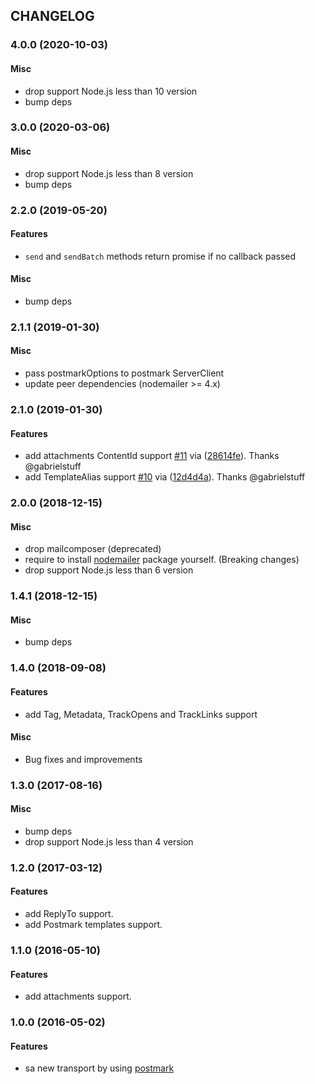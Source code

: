 ## CHANGELOG

<a name="4.0.0"></a>

### 4.0.0 (2020-10-03)

#### Misc
*   drop support Node.js less than 10 version
*   bump deps


<a name="3.0.0"></a>

### 3.0.0 (2020-03-06)

#### Misc
*   drop support Node.js less than 8 version
*   bump deps


<a name="2.2.0"></a>

### 2.2.0 (2019-05-20)

#### Features
*   `send` and `sendBatch` methods return promise if no callback passed

#### Misc
*   bump deps


<a name="2.1.1"></a>

### 2.1.1 (2019-01-30)

#### Misc
*   pass postmarkOptions to postmark ServerClient
*   update peer dependencies (nodemailer >= 4.x)


<a name="2.1.0"></a>
### 2.1.0 (2019-01-30)

#### Features

*   add attachments ContentId support [#11](https://github.com/killmenot/nodemailer-postmark-transport/issues/11) via ([28614fe](https://github.com/killmenot/nodemailer-postmark-transport/commit/28614fef6ec967a39c0d7559c2fb912bd166dfa4)). Thanks @gabrielstuff
*   add TemplateAlias support [#10](https://github.com/killmenot/nodemailer-postmark-transport/issues/10) via ([12d4d4a](https://github.com/killmenot/nodemailer-postmark-transport/commit/12d4d4a53a4236a665778d03d1892a2368e98ea2)). Thanks @gabrielstuff


<a name="2.0.0"></a>
### 2.0.0 (2018-12-15)

#### Misc

*   drop mailcomposer (deprecated)
*   require to install [nodemailer](https://www.npmjs.com/package/nodemailer) package yourself. (Breaking changes)
*   drop support Node.js less than 6 version


<a name="1.4.1"></a>
### 1.4.1 (2018-12-15)

#### Misc

*   bump deps


<a name="1.4.0"></a>
### 1.4.0 (2018-09-08)

#### Features

*   add Tag, Metadata, TrackOpens and TrackLinks support

#### Misc

*   Bug fixes and improvements


<a name="1.3.0"></a>
### 1.3.0 (2017-08-16)

#### Misc

*   bump deps
*   drop support Node.js less than 4 version


<a name="1.2.0"></a>
### 1.2.0 (2017-03-12)

#### Features

*   add ReplyTo support.
*   add Postmark templates support.


<a name="1.1.0"></a>
### 1.1.0 (2016-05-10)

#### Features

*   add attachments support.


<a name="1.0.0"></a>
### 1.0.0 (2016-05-02)

#### Features

*   sa new transport by using [postmark](https://github.com/wildbit/postmark.js)

